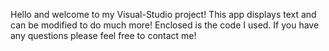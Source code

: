 Hello and welcome to my Visual-Studio project! This app displays text and can be modified to do much more! Enclosed is the code I used. If you have any questions please feel free to contact me! 
